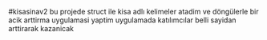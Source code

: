 #kisasinav2
 bu projede struct ile kisa adlı kelimeler atadim ve döngülerle  bir acik arttirma uygulamasi yaptim uygulamada katılımcılar belli sayidan arttirarak kazanicak
